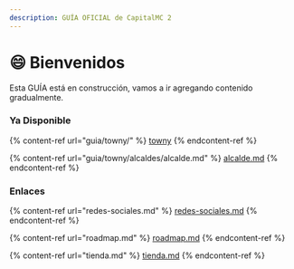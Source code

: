 ```yaml
---
description: GUÍA OFICIAL de CapitalMC 2
---
```


# 😄 Bienvenidos

Esta GUÍA está en construcción, vamos a ir agregando contenido gradualmente.

### Ya Disponible

{% content-ref url="guia/towny/" %}
[towny](guia/towny/)
{% endcontent-ref %}

{% content-ref url="guia/towny/alcaldes/alcalde.md" %}
[alcalde.md](guia/towny/alcaldes/alcalde.md)
{% endcontent-ref %}

### Enlaces

{% content-ref url="redes-sociales.md" %}
[redes-sociales.md](redes-sociales.md)
{% endcontent-ref %}

{% content-ref url="roadmap.md" %}
[roadmap.md](roadmap.md)
{% endcontent-ref %}

{% content-ref url="tienda.md" %}
[tienda.md](tienda.md)
{% endcontent-ref %}
